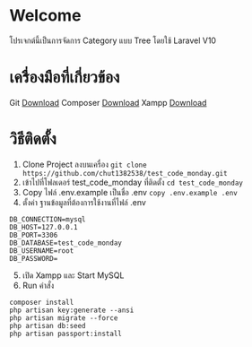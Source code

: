 # Welcome 
โปรเจกต์นี้เป็นการจัดการ Category แบบ Tree โดยใช้ Laravel V10


# เครื่องมือที่เกี่ยวข้อง
Git [Download](https://git-scm.com/downloads)
Composer [Download](https://getcomposer.org/download/)
Xampp [Download](https://sourceforge.net/projects/xampp/files/XAMPP%20Windows/8.2.12/xampp-windows-x64-8.2.12-0-VS16-installer.exe/download)


# วิธีติดตั้ง

1. Clone Project ลงบนเครื่อง `git clone https://github.com/chut1382538/test_code_monday.git`
2. เข้าไปที่โฟลเดอร์ test_code_monday ที่ติดตั้ง `cd test_code_monday`
3. Copy ไฟล์ .env.example เป็นชื่อ .env `copy .env.example .env`
4. ตั้งค่า ฐานข้อมูลที่ต้องการใช้งานที่ไฟล์ .env 
```
DB_CONNECTION=mysql
DB_HOST=127.0.0.1
DB_PORT=3306
DB_DATABASE=test_code_monday
DB_USERNAME=root
DB_PASSWORD=
```
5. เปิด Xampp และ Start MySQL
6. Run คำสั่ง
```
composer install
php artisan key:generate --ansi
php artisan migrate --force
php artisan db:seed
php artisan passport:install
```
